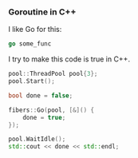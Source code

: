 ### Goroutine in C++

I like Go for this:

```go
go some_func
```

I try to make this code is true in C++.

```cpp
pool::ThreadPool pool{3};
pool.Start();

bool done = false;

fibers::Go(pool, [&]() {
    done = true;
});

pool.WaitIdle();
std::cout << done << std::endl;
```